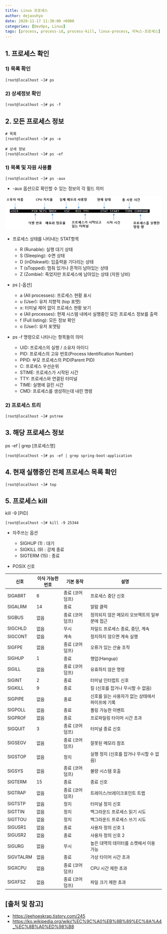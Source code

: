 ```yaml
---
title: Linux 프로세스
author: dejavuhyo
date: 2020-11-17 11:30:00 +0900
categories: [DevOps, Linux]
tags: [process, process-id, process-kill, linux-process, 리눅스-프로세스]
---
```


## 1. 프로세스 확인

### 1) 목록 확인

```shell
[root@localhost ~]# ps
```

### 2) 상세정보 확인

```shell
[root@localhost ~]# ps -f
```

## 2. 모든 프로세스 정보

```shell
# 목록
[root@localhost ~]# ps -e

# 상세 정보
[root@localhost ~]# ps -ef
```

### 1) 목록 및 자원 사용률

```shell
[root@localhost ~]# ps -aux
```

* -aux 옵션으로 확인할 수 있는 정보의 각 필드 의미

![img001](/assets/img/2020-11-17-linux-process/img001.png)

* 프로세스 상태를 나타내는 STAT항목
  - R (Runable): 실행 대기 상태
  - S (Sleeping): 수면 상태
  - D (inDIskwait): 입출력을 기다리는 상태
  - T (sTopped): 멈춰 있거나 흔적이 남아있는 상태
  - Z (Zombie): 죽었지만 프로세스에 남아있는 상태 (자원 낭비)

* ps [-옵션]
  - a (All processes): 프로세스 현황 표시
  - u (User): 유저 지향적 (top 포맷)
  - x: 터미널 제어 없이 프로세스 현황 보기
  - e (All processes): 현재 시스템 내에서 실행중인 모든 프로세스 정보를 출력
  - f (Full listing): 모든 정보 확인
  - o (User): 유저 포맷팅

* ps -f 명령으로 나타나는 항목들의 의미
  - UID: 프로세스의 실행 / 소유자 아이디
  - PID: 프로세스의 고유 번호(Process Identification Number)
  - PPID: 부모 프로세스의 PID(Parent PID)
  - C: 프로세스 우선순위
  - STIME: 프로세스가 시작된 시간
  - TTY: 프로세스와 연결된 터미널
  - TIME: 실행에 걸린 시간
  - CMD: 프로세스를 생성하는데 내린 명령

### 2) 프로세스 트리

```shell
[root@localhost ~]# pstree
```

## 3. 해당 프로세스 정보
ps -ef | grep [프로세스명]

```shell
[root@localhost ~]# ps -ef | grep spring-boot-application
```

## 4. 현재 실행중인 전체 프로세스 목록 확인

```shell
[root@localhost ~]# top
```

## 5. 프로세스 kill
kill -9 [PID]

```shell
[root@localhost ~]# kill -9 25344
```

* 자주쓰는 옵션
  - SIGHUP (1) : 대기
  - SIGKILL (9) : 강제 종료
  - SIGTERM (15) : 종료

* POSIX 신호

| 신호 | 이식 가능한 번호 | 기본 동작 | 설명 |
|-----|-----|-----|-----|
| SIGABRT | 6 | 종료 (코어 덤프) | 프로세스 중단 신호 |
| SIGALRM | 14 | 종료 | 알람 클럭 |
| SIGBUS | 	없음 | 종료 (코어 덤프) | 정의되지 않은 메모리 오브젝트의 일부분에 접근 |
| SIGCHLD | 없음 | 무시 | 차일드 프로세스 종료, 중단, 계속 |
| SIGCONT | 없음 | 계속 | 정지하지 않으면 계속 실행 |
| SIGFPE | 없음 | 종료 (코어 덤프) | 오류가 있는 산술 조작 |
| SIGHUP | 1 | 종료 | 행업(Hangup) |
| SIGILL | 없음 | 종료 (코어 덤프) | 유효하지 않은 명령 |
| SIGINT | 2 | 종료 | 터미널 인터럽트 신호 |
| SIGKILL | 9 | 종료 | 킬 (신호를 잡거나 무시할 수 없음) |
| SIGPIPE | 없음 | 종료 | 신호를 읽는 사용자가 없는 상태에서 파이프에 기록 |
| SIGPOLL | 없음 | 종료 | 폴링 가능한 이벤트 |
| SIGPROF | 없음 | 종료 | 프로파일링 타이머 시간 초과 |
| SIGQUIT | 3 | 종료 (코어 덤프) | 터미널 종료 신호 |
| SIGSEGV | 없음 | 종료 (코어 덤프) | 잘못된 메모리 참조 |
| SIGSTOP | 없음 | 정지 | 실행 정지 (신호를 잡거나 무시할 수 없음) |
| SIGSYS | 없음 | 종료 (코어 덤프) | 불량 시스템 호출 |
| SIGTERM | 15 | 종료 | 종료 신호 |
| SIGTRAP | 없음 | 종료 (코어 덤프) | 트레이스/브레이크포인트 트랩 |
| SIGTSTP | 없음 | 정지 | 터미널 정지 신호 |
| SIGTTIN | 없음 | 정지 | 백그라운드 프로세스 읽기 시도 |
| SIGTTOU | 없음 | 정지 | 백그라운드 프로세스 쓰기 시도 |
| SIGUSR1 | 없음 | 종료 | 사용자 정의 신호 1 |
| SIGUSR2 | 없음 | 종료 | 사용자 정의 신호 2 |
| SIGURG | 없음 | 무시 | 높은 대역의 데이터를 소켓에서 이용 가능 |
| SIGVTALRM | 없음 | 종료 | 가상 타이머 시간 초과 |
| SIGXCPU | 없음 | 종료 (코어 덤프) | CPU 시간 제한 초과 |
| SIGXFSZ | 없음 | 종료 (코어 덤프) | 파일 크기 제한 초과 |

## [출처 및 참고]
* <https://eehoeskrap.tistory.com/245>
* <https://ko.wikipedia.org/wiki/%EC%9C%A0%EB%8B%89%EC%8A%A4_%EC%8B%A0%ED%98%B8>
